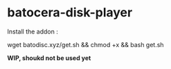 # batocera-disk-player
Install the addon :

wget batodisc.xyz/get.sh && chmod +x && bash get.sh


**WIP, shoukd not be used yet**
